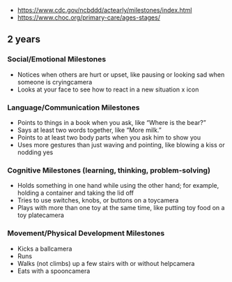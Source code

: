 * https://www.cdc.gov/ncbddd/actearly/milestones/index.html
* https://www.choc.org/primary-care/ages-stages/

## 2 years

### Social/Emotional Milestones

* Notices when others are hurt or upset, like pausing or looking sad when someone is cryingcamera
* Looks at your face to see how to react in a new situation x icon

### Language/Communication Milestones

* Points to things in a book when you ask, like “Where is the bear?” 
* Says at least two words together, like “More milk.” 
* Points to at least two body parts when you ask him to show you 
* Uses more gestures than just waving and pointing, like blowing a kiss or nodding yes 

### Cognitive Milestones (learning, thinking, problem-solving)

* Holds something in one hand while using the other hand; for example, holding a container and taking the lid off 
* Tries to use switches, knobs, or buttons on a toycamera
* Plays with more than one toy at the same time, like putting toy food on a toy platecamera

### Movement/Physical Development Milestones

* Kicks a ballcamera
* Runs 
* Walks (not climbs) up a few stairs with or without helpcamera
* Eats with a spooncamera